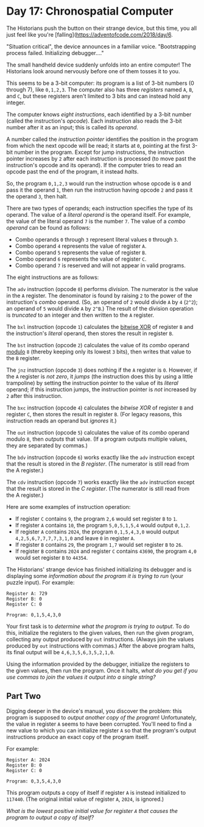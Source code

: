 # Day 17: Chronospatial Computer

The Historians push the button on their strange device, but this time,
you all just feel like you're [falling](https://adventofcode.com/2018/day/6.

"Situation critical", the device announces in a familiar voice.
"Bootstrapping process failed. Initializing debugger...."

The small handheld device suddenly unfolds into an entire computer!
The Historians look around nervously before one of them tosses it to you.

This seems to be a 3-bit computer: its program is a list of 3-bit numbers (0 through 7), like `0,1,2,3`.
The computer also has three _registers_ named `A`, `B`, and `C`, but these registers aren't limited to 3 bits
and can instead hold any integer.

The computer knows _eight instructions_, each identified by a 3-bit number (called the instruction's _opcode_).
Each instruction also reads the 3-bit number after it as an input; this is called its _operand_.

A number called the _instruction pointer_ identifies the position in the program from which the next opcode will be read;
it starts at `0`, pointing at the first 3-bit number in the program.
Except for jump instructions, the instruction pointer increases by `2` after each instruction is processed
(to move past the instruction's opcode and its operand).
If the computer tries to read an opcode past the end of the program, it instead _halts_.

So, the program `0,1,2,3` would run the instruction whose opcode is `0` and pass it the operand `1`,
then run the instruction having opcode `2` and pass it the operand `3`, then halt.

There are two types of operands; each instruction specifies the type of its operand.
The value of a _literal operand_ is the operand itself.
For example, the value of the literal operand `7` is the number `7`.
The value of a _combo operand_ can be found as follows:

- Combo operands `0` through `3` represent literal values `0` through `3`.
- Combo operand `4` represents the value of register `A`.
- Combo operand `5` represents the value of register `B`.
- Combo operand `6` represents the value of register `C`.
- Combo operand `7` is reserved and will not appear in valid programs.

The eight instructions are as follows:

The `adv` instruction (opcode `0`) performs _division_.
The numerator is the value in the `A` register.
The denominator is found by raising `2` to the power of the instruction's _combo_ operand.
(So, an operand of `2` would divide `A` by `4` (`2^2`); an operand of `5` would divide `A` by `2^B`.)
The result of the division operation is _truncated_ to an integer and then written to the `A` register.

The `bxl` instruction (opcode `1`) calculates the [bitwise XOR](https://en.wikipedia.org/wiki/Bitwise_operation#XOR)
of register `B` and the instruction's _literal_ operand, then stores the result in register `B`.

The `bst` instruction (opcode `2`) calculates the value of its _combo_ operand [modulo](https://en.wikipedia.org/wiki/Modulo)
`8` (thereby keeping only its lowest `3` bits), then writes that value to the `B` register.

The `jnz` instruction (opcode `3`) does nothing if the `A` register is `0`.
However, if the `A` register is _not zero_, it _jumps_ (the instruction does this by using a little trampoline)
by setting the instruction pointer to the value of its _literal_ operand;
if this instruction jumps, the instruction pointer is _not_ increased by `2` after this instruction.

The `bxc` instruction (opcode `4`) calculates the _bitwise XOR_ of register `B` and register `C`,
then stores the result in register `B`.
(For legacy reasons, this instruction reads an operand but _ignores_ it.)

The `out` instruction (opcode `5`) calculates the value of its _combo_ operand modulo `8`, then _outputs_ that value.
(If a program outputs multiple values, they are separated by commas.)

The `bdv` instruction (opcode `6`) works exactly like the `adv` instruction
except that the result is stored in the _B register_.
(The numerator is still read from the A register.)

The `cdv` instruction (opcode `7`) works exactly like the `adv` instruction
except that the result is stored in the _C register_.
(The numerator is still read from the A register.)

Here are some examples of instruction operation:

- If register `C` contains `9`, the program `2,6` would set register `B` to `1`.
- If register `A` contains `10`, the program `5,0,5,1,5,4` would output `0,1,2`.
- If register `A` contains `2024`, the program `0,1,5,4,3,0` would output `4,2,5,6,7,7,7,7,3,1,0`
  and leave `0` in register `A`.
- If register `B` contains `29`, the program `1,7` would set register `B` to `26`.
- If register `B` contains `2024` and register `C` contains `43690`, the program `4,0` would set register `B` to `44354`.

The Historians' strange device has finished initializing its debugger and is displaying
some _information about the program it is trying to run_ (your puzzle input).
For example:

```text
Register A: 729
Register B: 0
Register C: 0

Program: 0,1,5,4,3,0
```

Your first task is to _determine what the program is trying to output_.
To do this, initialize the registers to the given values, then run the given program,
collecting any output produced by `out` instructions.
(Always join the values produced by `out` instructions with commas.)
After the above program halts, its final output will be `4,6,3,5,6,3,5,2,1,0`.

Using the information provided by the debugger, initialize the registers to the given values, then run the program.
Once it halts, _what do you get if you use commas to join the values it output into a single string?_


## Part Two

Digging deeper in the device's manual, you discover the problem:
this program is supposed to _output another copy of the program_!
Unfortunately, the value in register `A` seems to have been corrupted.
You'll need to find a new value to which you can initialize register `A`
so that the program's output instructions produce an exact copy of the program itself.

For example:

```text
Register A: 2024
Register B: 0
Register C: 0

Program: 0,3,5,4,3,0
```

This program outputs a copy of itself if register `A` is instead initialized to `117440`.
(The original initial value of register `A`, `2024`, is ignored.)

_What is the lowest positive initial value for register `A` that causes the program to output a copy of itself?_

